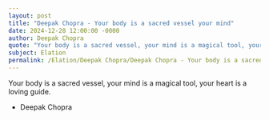 ```yaml
---
layout: post
title: "Deepak Chopra - Your body is a sacred vessel your mind"
date: 2024-12-28 12:00:00 -0000
author: Deepak Chopra
quote: "Your body is a sacred vessel, your mind is a magical tool, your heart is a loving guide."
subject: Elation
permalink: /Elation/Deepak Chopra/Deepak Chopra - Your body is a sacred vessel your mind
---
```


Your body is a sacred vessel, your mind is a magical tool, your heart is a loving guide.

- Deepak Chopra

